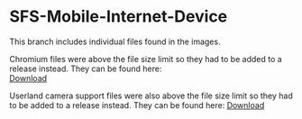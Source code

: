 # SFS-Mobile-Internet-Device

This branch includes individual files found in the images.

Chromium files were above the file size limit so they had to be added to a release instead.  They can be found here:  
[Download](https://github.com/bobbybudnick/SFS-Mobile-Internet-Device/releases/tag/v0.0)

Userland camera support files were also above the file size limit so they had to be added to a release instead.  They can be found here:
[Download](https://github.com/bobbybudnick/SFS-Mobile-Internet-Device/releases/tag/R2-Small-P1)
